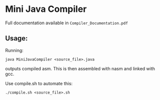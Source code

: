 # Mini Java Compiler

Full documentation available in `Compiler_Documentation.pdf`

## Usage:
Running:
```
java MiniJavaCompiler <source_file>.java
```
outputs compiled asm. This is then assembled with nasm and linked with gcc. 

Use compile.sh to automate this:
```
./compile.sh <source_file>.sh
```

